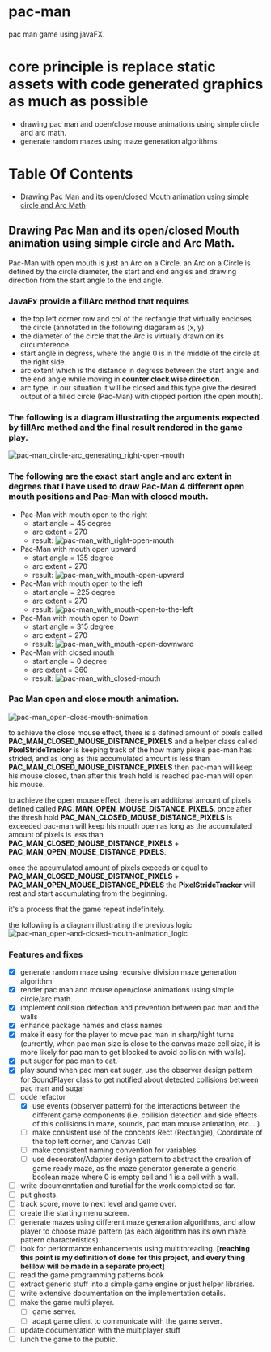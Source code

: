 # pac-man
pac man game using javaFX.

# core principle is replace static assets with code generated graphics as much as possible
  - drawing pac man and open/close mouse animations using simple circle and arc math.
  - generate random mazes using maze generation algorithms.

# Table Of Contents
- [Drawing Pac Man and its open/closed Mouth animation using simple circle and Arc Math](#drawing-pac-man-and-its-openclosed-mouth-animation-using-simple-circle-and-arc-math)

## Drawing Pac Man and its open/closed Mouth animation using simple circle and Arc Math.
Pac-Man with open mouth is just an Arc on a Circle. an Arc on a Circle is defined by the circle diameter, the start and end angles and drawing direction from the start angle to the end angle.

### JavaFx provide a fillArc method that requires
* the top left corner row and col of the rectangle that virtually encloses the circle (annotated in the following diagaram as (x, y)
* the diameter of the circle that the Arc is virtually drawn on its circumference.
* start angle in degress, where the angle 0 is in the middle of the circle at the right side.
* arc extent which is the distance in degress between the start angle and the end angle while moving in **counter clock wise direction**.
* arc type, in our situation it will be closed and this type give the desired output of a filled circle (Pac-Man) with clipped portion (the open mouth).

### The following is a diagram illustrating the arguments expected by fillArc method and the final result rendered in the game play.
![pac-man_circle-arc_generating_right-open-mouth](https://github.com/Ahmed-Araby/pac-man/blob/main/documentation/imgs/pac-man_circle-arc_generating_right-open-mouth.drawio.png)


### The following are the exact start angle and arc extent in degrees that I have used to draw Pac-Man 4 different open mouth positions and Pac-Man with closed mouth.
* Pac-Man with mouth open to the right
    * start angle =  45 degree
    * arc extent = 270
    * result: ![pac-man_with_right-open-mouth](https://github.com/Ahmed-Araby/pac-man/blob/main/documentation/imgs/pac-man_with_right-open-mouth.png)
* Pac-Man with mouth open upward
    * start angle =  135 degree
    * arc extent = 270
    * result: ![pac-man_with_mouth-open-upward](https://github.com/Ahmed-Araby/pac-man/blob/main/documentation/imgs/pac-man_with_mouth-open-upward.png)
* Pac-Man with mouth open to the left
    * start angle =  225 degree
    * arc extent = 270
    * result: ![pac-man_with_mouth-open-to-the-left](https://github.com/Ahmed-Araby/pac-man/blob/main/documentation/imgs/pac-man_with_mouth-open-to-the-left.png)
* Pac-Man with mouth open to Down
    * start angle =  315 degree
    * arc extent = 270
    * result: ![pac-man_with_mouth-open-downward](https://github.com/Ahmed-Araby/pac-man/blob/main/documentation/imgs/pac-man_with_mouth-open-downward.png)
* Pac-Man with closed mouth
    * start angle =  0 degree
    * arc extent = 360
    * result: ![pac-man_with_closed-mouth](https://github.com/Ahmed-Araby/pac-man/blob/main/documentation/imgs/pac-man_with_closed-mouth.png)
 

### Pac Man open and close mouth animation.
![pac-man_open-close-mouth-animation](https://github.com/Ahmed-Araby/pac-man/blob/main/documentation/imgs/pac-man_open-close-mouth-animation.gif)

to achieve the close mouse effect, there is a defined amount of pixels called **PAC_MAN_CLOSED_MOUSE_DISTANCE_PIXELS** and a helper class called **PixelStrideTracker** is keeping track of the how many pixels pac-man has strided, and as long as this accumulated amount is less than **PAC_MAN_CLOSED_MOUSE_DISTANCE_PIXELS** then pac-man will keep his mouse closed, then after this tresh hold is reached pac-man will open his mouse.

to achieve the open mouse effect, there is an additional amount of pixels defined called **PAC_MAN_OPEN_MOUSE_DISTANCE_PIXELS**. once after the thresh hold **PAC_MAN_CLOSED_MOUSE_DISTANCE_PIXELS** is exceeded pac-man will keep his mouth open as long as the accumulated amount of pixels is less than **PAC_MAN_CLOSED_MOUSE_DISTANCE_PIXELS** + **PAC_MAN_OPEN_MOUSE_DISTANCE_PIXELS**.

once the accumulated amount of pixels exceeds or equal to **PAC_MAN_CLOSED_MOUSE_DISTANCE_PIXELS** + **PAC_MAN_OPEN_MOUSE_DISTANCE_PIXELS** the **PixelStrideTracker** will rest and start accumulating from the beginning.

it's a process that the game repeat indefinitely.

the following is a diagram illustrating the previous logic
![pac-man_open-and-closed-mouth-animation_logic](https://github.com/Ahmed-Araby/pac-man/blob/main/documentation/imgs/pac-man_open-and-closed-mouth-animation_logic.png)

### Features and fixes
- [X] generate random maze using recursive division maze generation algorithm
- [X] render pac man and mouse open/close animations using simple circle/arc math.
- [X] implement collision detection and prevention between pac man and the walls
- [X] enhance package names and class names
- [X] make it easy for the player to move pac man in sharp/tight turns (currently, when pac man size is close to the canvas maze cell size, it is more likely for pac man to get blocked to avoid collision with walls).
- [X] put suger for pac man to eat.
- [X] play sound when pac man eat sugar, use the observer design pattern for SoundPlayer class to get notified about detected collisions between pac man and sugar
- [ ] code refactor
  - [X] use events (observer pattern) for the interactions between the different game components (i.e. collision detection and side effects of this collisions in maze, sounds, pac man mouse animation, etc....)
  - [ ] make consistent use of the concepts Rect (Rectangle), Coordinate of the top left corner, and Canvas Cell
  - [ ] make consistent naming convention for variables
  - [ ] use deceorator/Adapter design pattern to abstract the creation of game ready maze, as the maze generator generate a generic boolean maze where 0 is empty cell and 1 is a cell with a wall.
- [ ] write documenntation and turotial for the work completed so far.
- [ ] put ghosts.
- [ ] track score, move to next level and game over.
- [ ] create the starting menu screen.
- [ ] generate mazes using different maze generation algorithms, and allow player to choose maze pattern (as each algorithm has its own maze pattern characteristics).
- [ ] look for performance enhancements using multithreading. __[reaching this point is my definition of done for this project, and every thing belllow will be made in a separate project]__
- [ ] read the game programming patterns book
- [ ] extract generic stuff into a simple game engine or just helper libraries.
- [ ] write extensive documentation on the implementation details.
- [ ] make the game multi player.
  - [ ] game server.
  - [ ] adapt game client to communicate with the game server.
- [ ] update documentation with the multiplayer stuff
- [ ] lunch the game to the public.
